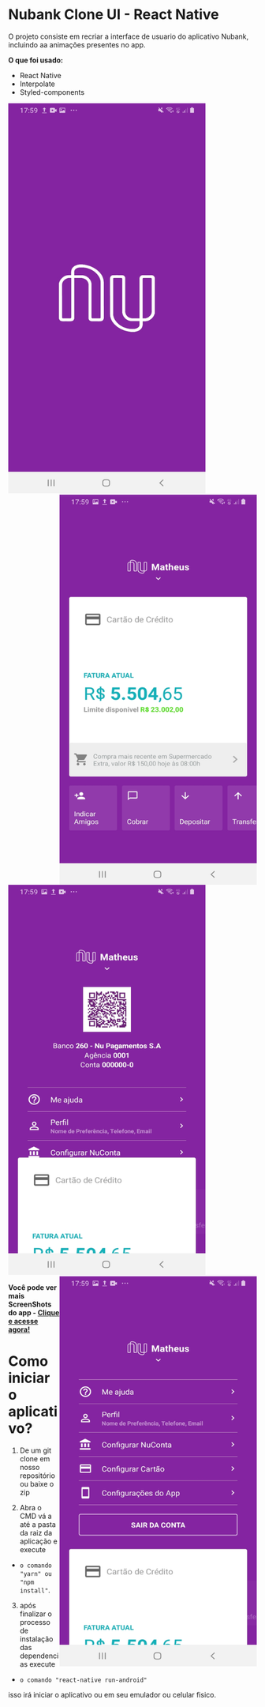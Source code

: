 # Nubank Clone UI - React Native 

O projeto consiste em recriar a interface de usuario do aplicativo Nubank, incluindo aa animações presentes no app.

**O que foi usado:**
- React Native
- Interpolate
- Styled-components

<div style="flex: 1; justifyContent: row; alignItem: space-around">
  <img sstyle="float: left;" src="https://github.com/benits/UI-Nubank-Clone/blob/master/Screenshot/nubank01.jpg" width="400" height="790">     
  <img style="float: right;" src="https://github.com/benits/UI-Nubank-Clone/blob/master/Screenshot/nubank02.jpg" width="400" height="790">
</div>
<div style="flex: 1; justifyContent: row; alignItem: space-around">
  <img sstyle="float: left;" src="https://github.com/benits/UI-Nubank-Clone/blob/master/Screenshot/nubank03.jpg" width="400" height="790">     
  <img style="float: right;" src="https://github.com/benits/UI-Nubank-Clone/blob/master/Screenshot/nubank04.jpg" width="400" height="790">
</div>

**Você pode ver mais ScreenShots do app - [Clique e acesse agora!](https://github.com/benits/UI-Nubank-Clone/tree/master/Screenshot "Clique e acesse agora!")**

# Como iniciar o aplicativo?


1. De um git clone em nosso repositório ou baixe o zip 

2. Abra o CMD vá a até a pasta da raiz da aplicação e execute 

* ```o comando "yarn" ou "npm install"```.

3. após finalizar o processo de instalação das dependencias execute 

* ```o comando "react-native run-android"```

isso irá iniciar o aplicativo ou em seu emulador ou celular fisico.



